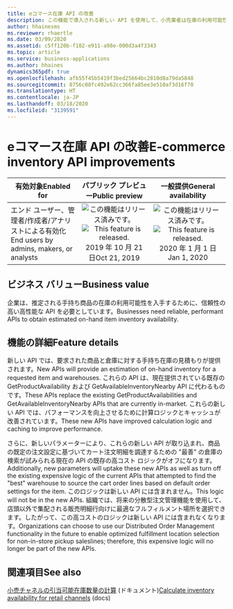 ```yaml
---
title: eコマース在庫 API の改善
description: この機能で導入される新しい API を使用して、小売業者は在庫の利用可能性を見積もることができます。 これらの API によって提供される情報を eコマース アプリケーションで使用し、商品を出荷または店頭での集荷に使用できるかどうかを顧客に知らせることができます。 この目的のために以前提供されていた既存の API はパフォーマンスが良くなく、計算ロジックも最適ではありませんでした。
author: hhainesms
ms.reviewer: rhaertle
ms.date: 03/09/2020
ms.assetid: c5ff120b-f182-e911-a98e-000d3a4f3343
ms.topic: article
ms.service: business-applications
ms.author: hhaines
dynamics365pdf: true
ms.openlocfilehash: afb55f45b5419f3bed25664bc2810d8a79da5848
ms.sourcegitcommit: 8756c08fc492e62cc366fa85ee3e510af3d16f70
ms.translationtype: HT
ms.contentlocale: ja-JP
ms.lasthandoff: 03/18/2020
ms.locfileid: "3139591"
---
```

# <a name="e-commerce-inventory-api-improvements"></a><span data-ttu-id="702bd-105">eコマース在庫 API の改善</span><span class="sxs-lookup"><span data-stu-id="702bd-105">E-commerce inventory API improvements</span></span>


| <span data-ttu-id="702bd-106">有効対象</span><span class="sxs-lookup"><span data-stu-id="702bd-106">Enabled for</span></span>    |  <span data-ttu-id="702bd-107">パブリック プレビュー</span><span class="sxs-lookup"><span data-stu-id="702bd-107">Public preview</span></span> | <span data-ttu-id="702bd-108">一般提供</span><span class="sxs-lookup"><span data-stu-id="702bd-108">General availability</span></span> | 
| ---------- | :----------: |:----------: |
|<span data-ttu-id="702bd-109">エンド ユーザー、管理者/作成者/アナリストによる有効化</span><span class="sxs-lookup"><span data-stu-id="702bd-109">End users by admins, makers, or analysts</span></span>|<span data-ttu-id="702bd-110">![この機能はリリース済みです。](/dynamics365-release-plan/media/green-checkmark.png "この機能はリリース済みです。")</span><span class="sxs-lookup"><span data-stu-id="702bd-110">![This feature is released.](/dynamics365-release-plan/media/green-checkmark.png "This feature is released.")</span></span> <span data-ttu-id="702bd-111">2019 年 10 月 21 日</span><span class="sxs-lookup"><span data-stu-id="702bd-111">Oct 21, 2019</span></span>| <span data-ttu-id="702bd-112">![この機能はリリース済みです。](/dynamics365-release-plan/media/green-checkmark.png "この機能はリリース済みです。")</span><span class="sxs-lookup"><span data-stu-id="702bd-112">![This feature is released.](/dynamics365-release-plan/media/green-checkmark.png "This feature is released.")</span></span> <span data-ttu-id="702bd-113">2020 年 1 月 1 日</span><span class="sxs-lookup"><span data-stu-id="702bd-113">Jan 1, 2020</span></span>|


## <a name="business-value"></a><span data-ttu-id="702bd-114">ビジネス バリュー</span><span class="sxs-lookup"><span data-stu-id="702bd-114">Business value</span></span>
<!-- bv start -->
<span data-ttu-id="702bd-115">企業は、推定される手持ち商品の在庫の利用可能性を入手するために、信頼性の高い高性能な API を必要としています。</span><span class="sxs-lookup"><span data-stu-id="702bd-115">Businesses need reliable, performant APIs to obtain estimated on-hand item inventory availability.</span></span>
<!-- bv end -->



## <a name="feature-details"></a><span data-ttu-id="702bd-116">機能の詳細</span><span class="sxs-lookup"><span data-stu-id="702bd-116">Feature details</span></span>
<!--feature detail start -->
<span data-ttu-id="702bd-117">新しい API では、要求された商品と倉庫に対する手持ち在庫の見積もりが提供されます。</span><span class="sxs-lookup"><span data-stu-id="702bd-117">New APIs will provide an estimation of on-hand inventory for a requested item and warehouses.</span></span> <span data-ttu-id="702bd-118">これらの API は、現在提供されている既存の GetProductAvailability および GetAvailableInventoryNearby API に代わるものです。</span><span class="sxs-lookup"><span data-stu-id="702bd-118">These APIs replace the existing GetProductAvailabilities and GetAvailableInventoryNearby APIs that are currently in-market.</span></span> <span data-ttu-id="702bd-119">これらの新しい API では、パフォーマンスを向上させるために計算ロジックとキャッシュが改善されています。</span><span class="sxs-lookup"><span data-stu-id="702bd-119">These new APIs have improved calculation logic and caching to improve performance.</span></span>

<span data-ttu-id="702bd-120">さらに、新しいパラメーターにより、これらの新しい API が取り込まれ、商品の既定の注文設定に基づいてカート注文明細を調達するための "最善" の倉庫の検索が試みられる現在の API の既存の高コスト ロジックがオフになります。</span><span class="sxs-lookup"><span data-stu-id="702bd-120">Additionally, new parameters will uptake these new APIs as well as turn off the existing expensive logic of the current APIs that attempted to find the "best" warehouse to source the cart order lines based on default order settings for the item.</span></span> <span data-ttu-id="702bd-121">このロジックは新しい API には含まれません。</span><span class="sxs-lookup"><span data-stu-id="702bd-121">This logic will not be in the new APIs.</span></span> <span data-ttu-id="702bd-122">組織では、将来の分散型注文管理機能を使用して、店頭以外で集配される販売明細行向けに最適なフルフィルメント場所を選択できます。したがって、この高コストのロジックは新しい API には含まれなくなります。</span><span class="sxs-lookup"><span data-stu-id="702bd-122">Organizations can choose to use our Distributed Order Management functionality in the future to enable optimized fulfillment location selection for non-in-store pickup saleslines; therefore, this expensive logic will no longer be part of the new APIs.</span></span>
<!--feature detail end -->










## <a name="see-also"></a><span data-ttu-id="702bd-123">関連項目</span><span class="sxs-lookup"><span data-stu-id="702bd-123">See also</span></span>

<span data-ttu-id="702bd-124">[小売チャネルの引当可能在庫数量の計算](https://docs.microsoft.com/dynamics365/commerce/calculated-inventory-retail-channels) (ドキュメント)</span><span class="sxs-lookup"><span data-stu-id="702bd-124">[Calculate inventory availability for retail channels](https://docs.microsoft.com/dynamics365/commerce/calculated-inventory-retail-channels) (docs)</span></span>
